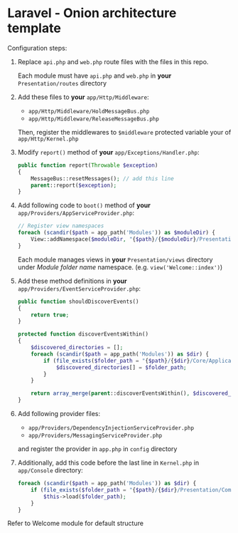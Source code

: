 # Laravel - Onion architecture template

Configuration steps:

1. Replace `api.php` and `web.php` route files with the files in this repo.

    Each module must have `api.php` and `web.php` in **your** `Presentation/routes` directory

2. Add these files to **your** `app/Http/Middleware`:
    - `app/Http/Middleware/HoldMessageBus.php`
    - `app/Http/Middleware/ReleaseMessageBus.php`

    Then, register the middlewares to `$middleware` protected variable your of `app/Http/Kernel.php`

3. Modify `report()` method of **your** `app/Exceptions/Handler.php`:
    ```php
    public function report(Throwable $exception)
    {
        MessageBus::resetMessages(); // add this line
        parent::report($exception);
    }
    ```

3. Add following code to `boot()` method of **your** `app/Providers/AppServiceProvider.php`:

    ```php
    // Register view namespaces
    foreach (scandir($path = app_path('Modules')) as $moduleDir) {
        View::addNamespace($moduleDir, "{$path}/{$moduleDir}/Presentation/views");
    }
    ```

    Each module manages views in **your** `Presentation/views` directory under *Module folder name* namespace. (e.g. `view('Welcome::index')`)

4. Add these method definitions in **your** `app/Providers/EventServiceProvider.php`:

   ```php
   public function shouldDiscoverEvents()
   {
       return true;
   }
   
   protected function discoverEventsWithin()
   {
       $discovered_directories = [];
       foreach (scandir($path = app_path('Modules')) as $dir) {
           if (file_exists($folder_path = "{$path}/{$dir}/Core/Application/EventListener")) {
               $discovered_directories[] = $folder_path;
           }
       }
   
       return array_merge(parent::discoverEventsWithin(), $discovered_directories);
   }
   ```

5. Add following provider files:

    - `app/Providers/DependencyInjectionServiceProvider.php`
    - `app/Providers/MessagingServiceProvider.php`

    and register the provider in `app.php` in `config` directory

6. Additionally, add this code before the last line in `Kernel.php` in `app/Console` directory:

    ```php
    foreach (scandir($path = app_path('Modules')) as $dir) {
        if (file_exists($folder_path = "{$path}/{$dir}/Presentation/Commands")) {
            $this->load($folder_path);
        }
    }
    ```



Refer to Welcome module for default structure

